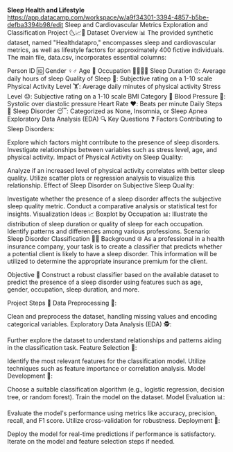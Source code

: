 **Sleep Health and Lifestyle** https://app.datacamp.com/workspace/w/a9f34301-3394-4857-b5be-defba3394b98/edit
Sleep and Cardiovascular Metrics Exploration and Classification Project 🌜📈🏥
Dataset Overview 📊
The provided synthetic dataset, named "Healthdatapro," encompasses sleep and cardiovascular metrics, as well as lifestyle factors for approximately 400 fictive individuals. The main file, data.csv, incorporates essential columns:

Person ID 🆔
Gender ♀♂
Age 🎂
Occupation 👩‍⚕️👨‍💻
Sleep Duration ⏰: Average daily hours of sleep
Quality of Sleep 🌙: Subjective rating on a 1-10 scale
Physical Activity Level 🏋️: Average daily minutes of physical activity
Stress Level 😓: Subjective rating on a 1-10 scale
BMI Category 📏
Blood Pressure 💓: Systolic over diastolic pressure
Heart Rate ❤️: Beats per minute
Daily Steps 👣
Sleep Disorder 😴: Categorized as None, Insomnia, or Sleep Apnea
Exploratory Data Analysis (EDA) 🔍
Key Questions ❓
Factors Contributing to Sleep Disorders:

Explore which factors might contribute to the presence of sleep disorders.
Investigate relationships between variables such as stress level, age, and physical activity.
Impact of Physical Activity on Sleep Quality:

Analyze if an increased level of physical activity correlates with better sleep quality.
Utilize scatter plots or regression analysis to visualize this relationship.
Effect of Sleep Disorder on Subjective Sleep Quality:

Investigate whether the presence of a sleep disorder affects the subjective sleep quality metric.
Conduct a comparative analysis or statistical test for insights.
Visualization Ideas 📈
Boxplot by Occupation 📊:
Illustrate the distribution of sleep duration or quality of sleep for each occupation.
Identify patterns and differences among various professions.
Scenario: Sleep Disorder Classification 🛌🚀
Background 🌐
As a professional in a health insurance company, your task is to create a classifier that predicts whether a potential client is likely to have a sleep disorder. This information will be utilized to determine the appropriate insurance premium for the client.

Objective 🎯
Construct a robust classifier based on the available dataset to predict the presence of a sleep disorder using features such as age, gender, occupation, sleep duration, and more.

Project Steps 📝
Data Preprocessing 🧹:

Clean and preprocess the dataset, handling missing values and encoding categorical variables.
Exploratory Data Analysis (EDA) 🕵️:

Further explore the dataset to understand relationships and patterns aiding in the classification task.
Feature Selection 🎯:

Identify the most relevant features for the classification model.
Utilize techniques such as feature importance or correlation analysis.
Model Development 🤖:

Choose a suitable classification algorithm (e.g., logistic regression, decision tree, or random forest).
Train the model on the dataset.
Model Evaluation 📊:

Evaluate the model's performance using metrics like accuracy, precision, recall, and F1 score.
Utilize cross-validation for robustness.
Deployment 🚀:

Deploy the model for real-time predictions if performance is satisfactory.
Iterate on the model and feature selection steps if needed.




